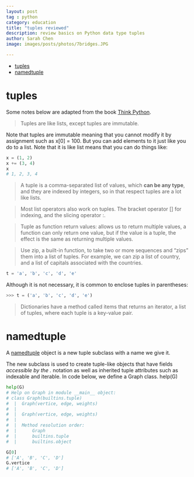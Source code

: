 ```yaml
---
layout: post
tag : python
category: education
title: "tuples reviewed"
description: review basics on Python data type tuples
author: Sarah Chen
image: images/posts/photos/7bridges.JPG

---
```


- [tuples](#tuples)
- [namedtuple](#namedtuple)

# tuples
Some notes below are adapted from the book [Think Python](https://www.greenteapress.com/thinkpython/html/thinkpython013.html). 

> Tuples are like lists, except tuples are immutable. 

Note that tuples are immutable meaning that you cannot modify it by assignment such as x[0] = 100.  But you can add elements to it just like you do to a list.  Note that it is like list means that you can do things like:
```python
x = (1, 2)
x += (3, 4)
x
# 1, 2, 3, 4
```

> A tuple is a comma-separated list of values, which **can be any type**, and they are indexed by integers, so in that respect tuples are a lot like lists. 

> Most list operators also work on tuples. The bracket operator <span class="coding">[]</span> for indexing, and the slicing operator <span class="coding">:</span>. 

> Tuple as function return values: allows us to return multiple values, a function can only return one value, but if the value is a tuple, the effect is the same as returning multiple values. 

> Use <span class="coding">zip</span>, a built-in function, to take two or more sequences and “zips” them into a list of tuples. For example, we can zip a list of country, and a list of capitals associated with the countries. 

```python
t = 'a', 'b', 'c', 'd', 'e'
```
Although it is not necessary, it is common to enclose tuples in parentheses:

```python
>>> t = ('a', 'b', 'c', 'd', 'e')
```

> Dictionaries have a method called <span class="coding">items</span> that returns an iterator, a list of tuples, where each tuple is a key-value pair.

# namedtuple
A [namedtuple](https://docs.python.org/3/library/collections.html?highlight=counter#collections.namedtuple) object is a new tuple subclass with a name we give it. 

The new subclass is used to create tuple-like objects that have fields *accessible by the <span class="coding">.</span>* notation as well as inherited tuple attributes such as indexable and iterable. 
In code below, we define a Graph class. <span class="coding">help(G)</span>

```python
help(G)
# Help on Graph in module __main__ object:
# class Graph(builtins.tuple)
#  |  Graph(vertice, edge, weights)
#  |
#  |  Graph(vertice, edge, weights)
#  |
#  |  Method resolution order:
#  |      Graph
#  |      builtins.tuple
#  |      builtins.object

G[0]
# ['A', 'B', 'C', 'D']
G.vertice
# ['A', 'B', 'C', 'D']
```
